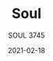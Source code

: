 ---
designer: "Eugeni Quitllet"
description: "The%20concept%20of%20Soul%20stems%20from%20the%20idea%20of%20creating%20a%20seating%20inspired%20by%20tradition%2C%20while%20adopting%20advanced%20technology.%20The%20ash%20structure%20has%20a%20minimalistic%2C%20flowing%20silhouette%20that%20clasps%20the%20ergonomic%20polycarbonate%20seat%2C%20appearing%20suspended."
image_primary: "img/Soul_3745_07_zoom.jpg"
image_secondary: "img/Soul_3745_11_zoom.jpg"
manufacturer: "Pedrali"
href: "https://www.pedrali.it/en/products/catalog/Armchair-SOUL-3745/"
subtitle: "SOUL 3745"
tags: 
  - "Pedrali"
  - "Chairs"
title: "Soul"
category: "Chairs"
slug: "/manufacturers/pedrali/chairs/eugeni-quitllet-soul"
date: "2021-02-18"
---